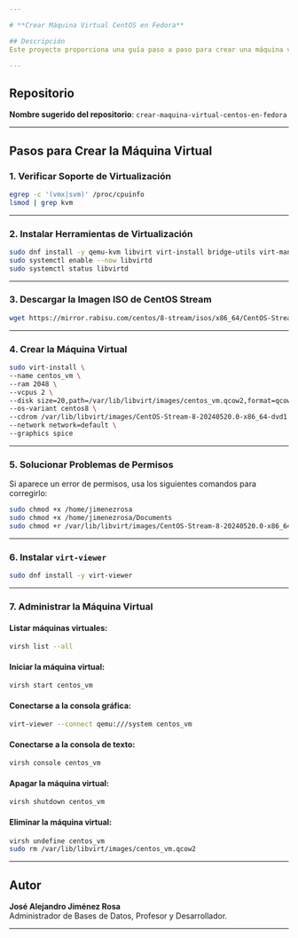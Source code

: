 ```yaml
---

# **Crear Máquina Virtual CentOS en Fedora**

## Descripción
Este proyecto proporciona una guía paso a paso para crear una máquina virtual CentOS en Fedora utilizando herramientas de virtualización como KVM, libvirt, y virt-install. Los comandos están diseñados para ser ejecutados directamente desde la línea de comandos.

---
```


## **Repositorio**
**Nombre sugerido del repositorio**: `crear-maquina-virtual-centos-en-fedora`

---

## **Pasos para Crear la Máquina Virtual**

### **1. Verificar Soporte de Virtualización**
```bash
egrep -c '(vmx|svm)' /proc/cpuinfo
lsmod | grep kvm
```

---

### **2. Instalar Herramientas de Virtualización**
```bash
sudo dnf install -y qemu-kvm libvirt virt-install bridge-utils virt-manager virt-viewer
sudo systemctl enable --now libvirtd
sudo systemctl status libvirtd
```

---

### **3. Descargar la Imagen ISO de CentOS Stream**
```bash
wget https://mirror.rabisu.com/centos/8-stream/isos/x86_64/CentOS-Stream-8-20240520.0-x86_64-dvd1.iso -P /var/lib/libvirt/images/
```

---

### **4. Crear la Máquina Virtual**
```bash
sudo virt-install \
--name centos_vm \
--ram 2048 \
--vcpus 2 \
--disk size=20,path=/var/lib/libvirt/images/centos_vm.qcow2,format=qcow2 \
--os-variant centos8 \
--cdrom /var/lib/libvirt/images/CentOS-Stream-8-20240520.0-x86_64-dvd1.iso \
--network network=default \
--graphics spice
```

---

### **5. Solucionar Problemas de Permisos**
Si aparece un error de permisos, usa los siguientes comandos para corregirlo:

```bash
sudo chmod +x /home/jimenezrosa
sudo chmod +x /home/jimenezrosa/Documents
sudo chmod +r /var/lib/libvirt/images/CentOS-Stream-8-20240520.0-x86_64-dvd1.iso
```

---

### **6. Instalar `virt-viewer`**
```bash
sudo dnf install -y virt-viewer
```

---

### **7. Administrar la Máquina Virtual**
#### Listar máquinas virtuales:
```bash
virsh list --all
```

#### Iniciar la máquina virtual:
```bash
virsh start centos_vm
```

#### Conectarse a la consola gráfica:
```bash
virt-viewer --connect qemu:///system centos_vm
```

#### Conectarse a la consola de texto:
```bash
virsh console centos_vm
```

#### Apagar la máquina virtual:
```bash
virsh shutdown centos_vm
```

#### Eliminar la máquina virtual:
```bash
virsh undefine centos_vm
sudo rm /var/lib/libvirt/images/centos_vm.qcow2
```

---

## **Autor**
**José Alejandro Jiménez Rosa**  
Administrador de Bases de Datos, Profesor y Desarrollador.

---

